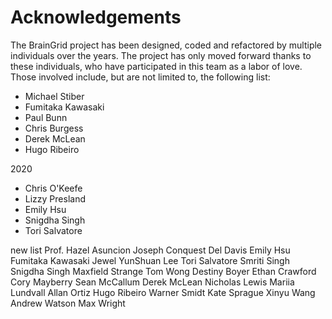 # Acknowledgements

The BrainGrid project has been designed, coded and refactored by multiple individuals over the years. The project has only moved forward thanks to these individuals, who have participated in this team as a labor of love. Those involved include, but are not limited to, the following list:

- Michael Stiber
- Fumitaka Kawasaki
- Paul Bunn
- Chris Burgess
- Derek McLean
- Hugo Ribeiro

2020
- Chris O'Keefe
- Lizzy Presland
- Emily Hsu
- Snigdha Singh
- Tori Salvatore 

new list 
Prof. Hazel Asuncion Joseph Conquest Del Davis Emily Hsu Fumitaka Kawasaki Jewel YunShuan Lee Tori Salvatore Smriti Singh Snigdha Singh Maxfield Strange Tom Wong Destiny Boyer Ethan Crawford Cory Mayberry Sean McCallum Derek McLean Nicholas Lewis Mariia Lundvall Allan Ortiz Hugo Ribeiro Warner Smidt Kate Sprague Xinyu Wang Andrew Watson Max Wright
